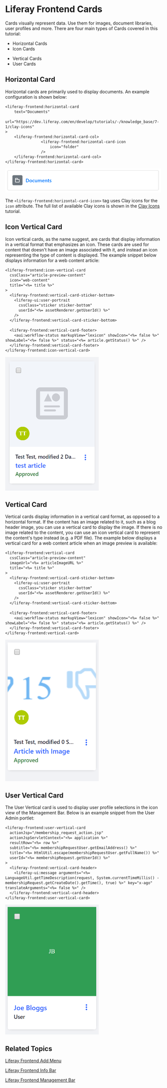 # Liferay Frontend Cards [](id=liferay-frontend-cards)

Cards visually represent data. Use them for images, document libraries, user
profiles and more. There are four main types of Cards covered in this tutorial:

- Horizontal Cards
- Icon Cards
<!--- Image Cards- Are clay:image-cards used instead of this. Should this be removed? -->
- Vertical Cards
- User Cards

## Horizontal Card [](id=horizontal-card)

Horizontal cards are primarily used to display documents. An example 
configuration is shown below:

    <liferay-frontend:horizontal-card
    	text="Documents"
      url="https://dev.liferay.com/en/develop/tutorials/-/knowledge_base/7-1/clay-icons"
    >
    	<liferay-frontend:horizontal-card-col>
    				<liferay-frontend:horizontal-card-icon
    					icon="folder"
    				/>
    	</liferay-frontend:horizontal-card-col>
    </liferay-frontend:horizontal-card>

![Figure 1: horizontal cards are perfect to display files and documents](../../../images/liferay-frontend-taglib-cards-horizontal.png)

The `<liferay-frontend:horizontal-card-icon>` tag uses Clay icons for the `icon` 
attribute. The full list of available Clay icons is shown in the 
[Clay Icons](/develop/tutorials/-/knowledge_base/7-1/clay-icons) tutorial. 

## Icon Vertical Card [](id=icon-vertical-card)

Icon vertical cards, as the name suggest, are cards that display information in 
a vertical format that emphasizes an icon. These cards are used for content that 
doesn't have an image associated with it, and instead an icon representing the 
type of content is displayed. The example snippet below displays information for 
a web content article:

    <liferay-frontend:icon-vertical-card
      cssClass="article-preview-content"
      icon="web-content"
      title="<%= title %>"
    >
      <liferay-frontend:vertical-card-sticker-bottom>
        <liferay-ui:user-portrait
          cssClass="sticker sticker-bottom"
          userId="<%= assetRenderer.getUserId() %>"
        />
      </liferay-frontend:vertical-card-sticker-bottom>

      <liferay-frontend:vertical-card-footer>
        <aui:workflow-status markupView="lexicon" showIcon="<%= false %>" showLabel="<%= false %>" status="<%= article.getStatus() %>" />
      </liferay-frontend:vertical-card-footer>
    </liferay-frontend:icon-vertical-card>

![Figure 2: vertical icon cards are perfect to display an entity selection, such as a web content article.](../../../images/liferay-frontend-taglib-cards-icon-vertical.png)

## Vertical Card [](id=vertical-card)

Vertical cards display information in a vertical card format, as opposed to a 
horizontal format. If the content has an image related to it, such as a blog 
header image, you can use a vertical card to display the image. If there is no 
image related to the content, you can use an icon vertical card to represent the 
content's type instead (e.g. a PDF file). The example below displays a vertical 
card for a web content article when an image preview is available:

    <liferay-frontend:vertical-card
      cssClass="article-preview-content"
      imageUrl="<%= articleImageURL %>"
      title="<%= title %>"
    >
      <liferay-frontend:vertical-card-sticker-bottom>
        <liferay-ui:user-portrait
          cssClass="sticker sticker-bottom"
          userId="<%= assetRenderer.getUserId() %>"
        />
      </liferay-frontend:vertical-card-sticker-bottom>

      <liferay-frontend:vertical-card-footer>
        <aui:workflow-status markupView="lexicon" showIcon="<%= false %>" showLabel="<%= false %>" status="<%= article.getStatus() %>" />
      </liferay-frontend:vertical-card-footer>
    </liferay-frontend:vertical-card>

![Figure 4: vertical cards are perfect to display files and documents](../../../images/liferay-frontend-taglib-cards-vertical.png)

## User Vertical Card [](id=user-vertical-card)

The User Vertical card is used to display user profile selections in the icon 
view of the Management Bar. Below is an example snippet from the User Admin 
portlet:

    <liferay-frontend:user-vertical-card
      actionJsp="/membership_request_action.jsp"
      actionJspServletContext="<%= application %>"
      resultRow="<%= row %>"
      subtitle="<%= membershipRequestUser.getEmailAddress() %>"
      title="<%= HtmlUtil.escape(membershipRequestUser.getFullName()) %>"
      userId="<%= membershipRequest.getUserId() %>"
    >
      <liferay-frontend:vertical-card-header>
        <liferay-ui:message arguments="<%= LanguageUtil.getTimeDescription(request, System.currentTimeMillis() - membershipRequest.getCreateDate().getTime(), true) %>" key="x-ago" translateArguments="<%= false %>" />
      </liferay-frontend:vertical-card-header>
    </liferay-frontend:user-vertical-card>

![Figure 5: user vertical cards are perfect to display files and documents](../../../images/liferay-frontend-taglib-cards-user-vertical.png)

## Related Topics [](id=related-topics)

[Liferay Frontend Add Menu](/develop/tutorials/-/knowledge_base/7-1/liferay-frontend-add-menu)

[Liferay Frontend Info Bar](/develop/tutorials/-/knowledge_base/7-1/liferay-frontend-info-bar)

[Liferay Frontend Management Bar](/develop/tutorials/-/knowledge_base/7-1/liferay-frontend-management-bar)
